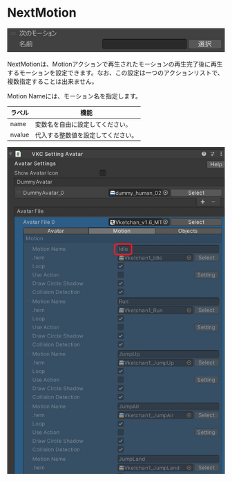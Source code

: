 
# NextMotion
![NextMotion](img/NextMotionJP.jpg)

NextMotionは、Motionアクションで再生されたモーションの再生完了後に再生するモーションを設定できます。なお、この設定は一つのアクションリストで、複数指定することは出来ません。

Motion Nameには、モーション名を指定します。

|  ラベル |  機能  |
| ----   | ---- |
| name | 変数名を自由に設定してください。 |
| nvalue | 代入する整数値を設定してください。 |


![MotionNameInAvatar](img/MotionNameInAvatar.jpg)